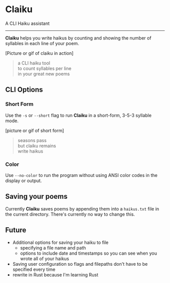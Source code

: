 # Claiku

A CLI Haiku assistant
***

**Claiku** helps you write haikus by counting and showing the number of syllables in each line of your poem.

[Picture or gif of claiku in action]

> a CLI haiku tool  
> to count syllables per line  
> in your great new poems

## CLI Options

### Short Form

Use the `-s` or `--short` flag to run **Claiku** in a short-form, 3-5-3 syllable mode.

[picture or gif of short form]

> seasons pass  
> but claiku remains  
> write haikus  

### Color

Use `--no-color` to run the program without using ANSI color codes in the display or output.

## Saving your poems

Currently **Claiku** saves poems by appending them into a `haikus.txt` file in the current directory. There's currently no way to change this.

## Future

 - Additional options for saving your haiku to file
 	- specifying a file name and path
 	- options to include date and timestamps so you can see when you wrote all of your haikus
 - Saving user configuration so flags and filepaths don't have to be specified every time
 - rewrite in Rust because I'm learning Rust
